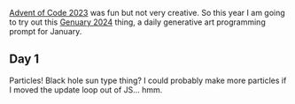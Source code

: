 [Advent of Code 2023](https://github.com/jeredw/advent2023) was fun but not
very creative.  So this year I am going to try out this [Genuary
2024](https://genuary.art/) thing, a daily generative art programming prompt
for January.

## Day 1

Particles!  Black hole sun type thing?  I could probably make more particles if
I moved the update loop out of JS... hmm.